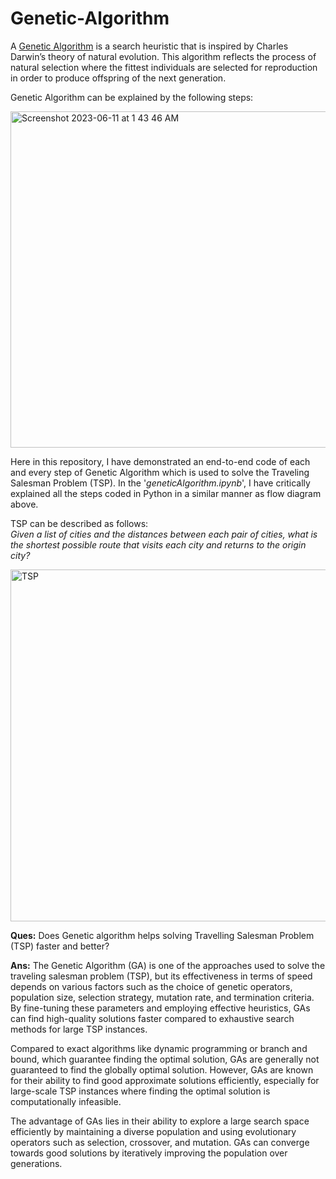 # Genetic-Algorithm
A [Genetic Algorithm](https://en.wikipedia.org/wiki/Genetic_algorithm) is a search heuristic that is inspired by Charles Darwin’s theory of natural 
evolution. This algorithm reflects the process of natural selection where the fittest individuals are selected for reproduction in order to produce 
offspring of the next generation.  

Genetic Algorithm can be explained by the following steps:  

<img width="538" alt="Screenshot 2023-06-11 at 1 43 46 AM" src="https://github.com/ps1899/Genetic-Algorithm/assets/52563094/0c9c3f86-b64b-4eda-8afb-ab06e3563f52"> 

Here in this repository, I have demonstrated an end-to-end code of each and every step of Genetic Algorithm which is used to solve the Traveling 
Salesman Problem (TSP). In the '*geneticAlgorithm.ipynb*', I have critically explained all the steps coded in Python in a similar manner as flow 
diagram above.

TSP can be described as follows:  
*Given a list of cities and the distances between each pair of cities, what is the shortest possible route that visits each city and returns to the 
origin city?*  

<img width="563" alt="TSP" src="https://github.com/ps1899/Genetic-Algorithm/assets/52563094/36601a03-a8f5-49eb-9027-4e9771cef228">

</br>

**Ques:** 
Does Genetic algorithm helps solving Travelling Salesman Problem (TSP) faster and better?  

**Ans:**
The Genetic Algorithm (GA) is one of the approaches used to solve the traveling salesman problem (TSP), but its effectiveness in terms of speed 
depends on various factors such as the choice of genetic operators, population size, selection strategy, mutation rate, and termination criteria. By 
fine-tuning these parameters and employing effective heuristics, GAs can find high-quality solutions faster compared to exhaustive search methods 
for large TSP instances.

Compared to exact algorithms like dynamic programming or branch and bound, which guarantee finding the optimal solution, GAs are generally not guaranteed to find the globally optimal solution. However, GAs are known for their ability to find good approximate solutions efficiently, especially for large-scale TSP instances where finding the optimal solution is computationally infeasible.

The advantage of GAs lies in their ability to explore a large search space efficiently by maintaining a diverse population and using evolutionary operators such as selection, crossover, and mutation. GAs can converge towards good solutions by iteratively improving the population over generations.

